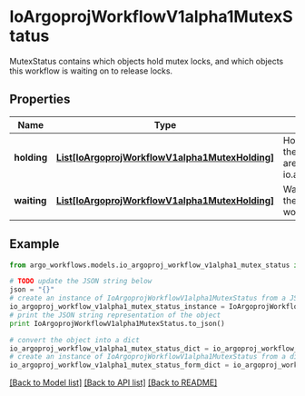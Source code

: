# IoArgoprojWorkflowV1alpha1MutexStatus

MutexStatus contains which objects hold  mutex locks, and which objects this workflow is waiting on to release locks.

## Properties

Name | Type | Description | Notes
------------ | ------------- | ------------- | -------------
**holding** | [**List[IoArgoprojWorkflowV1alpha1MutexHolding]**](IoArgoprojWorkflowV1alpha1MutexHolding.md) | Holding is a list of mutexes and their respective objects that are held by mutex lock for this io.argoproj.workflow.v1alpha1. | [optional] 
**waiting** | [**List[IoArgoprojWorkflowV1alpha1MutexHolding]**](IoArgoprojWorkflowV1alpha1MutexHolding.md) | Waiting is a list of mutexes and their respective objects this workflow is waiting for. | [optional] 

## Example

```python
from argo_workflows.models.io_argoproj_workflow_v1alpha1_mutex_status import IoArgoprojWorkflowV1alpha1MutexStatus

# TODO update the JSON string below
json = "{}"
# create an instance of IoArgoprojWorkflowV1alpha1MutexStatus from a JSON string
io_argoproj_workflow_v1alpha1_mutex_status_instance = IoArgoprojWorkflowV1alpha1MutexStatus.from_json(json)
# print the JSON string representation of the object
print IoArgoprojWorkflowV1alpha1MutexStatus.to_json()

# convert the object into a dict
io_argoproj_workflow_v1alpha1_mutex_status_dict = io_argoproj_workflow_v1alpha1_mutex_status_instance.to_dict()
# create an instance of IoArgoprojWorkflowV1alpha1MutexStatus from a dict
io_argoproj_workflow_v1alpha1_mutex_status_form_dict = io_argoproj_workflow_v1alpha1_mutex_status.from_dict(io_argoproj_workflow_v1alpha1_mutex_status_dict)
```
[[Back to Model list]](../README.md#documentation-for-models) [[Back to API list]](../README.md#documentation-for-api-endpoints) [[Back to README]](../README.md)


